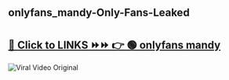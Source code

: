 
 ## onlyfans_mandy-Only-Fans-Leaked

# <h2><a href="https://clipsfans.com/onlyfans_mandy&ref=git">🔗 Click to LINKS ⏩⏩ 👉 🟢 onlyfans mandy </a></h2>

<a href="https://clipsfans.com/onlyfans_mandy&ref=git" rel="nofollow" data-target="animated-image.originalLink"><img src="https://i.ibb.co.com/xMMVF88/686577567.gif" alt="Viral Video Original" style="max-width: 100%; display: inline-block;" data-target="animated-image.originalImage"></a>
